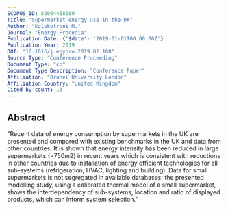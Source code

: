 ```yaml
---
SCOPUS_ID: 85064458689
Title: "Supermarket energy use in the UK"
Author: "Kolokotroni M."
Journal: "Energy Procedia"
Publication Date: {'$date': '2019-01-01T00:00:00Z'}
Publication Year: 2019
DOI: "10.1016/j.egypro.2019.02.108"
Source Type: "Conference Proceeding"
Document Type: "cp"
Document Type Description: "Conference Paper"
Affiliation: "Brunel University London"
Affiliation Country: "United Kingdom"
Cited by count: 13
---
```


## Abstract
"Recent data of energy consumption by supermarkets in the UK are presented and compared with existing benchmarks in the UK and data from other countries. It is shown that energy intensity has been reduced in large supermarkets (>750m2) in recent years which is consistent with reductions in other countries due to installation of energy efficient technologies for all sub-systems (refrigeration, HVAC, lighting and building). Data for small supermarkets is not segregated in available databases; the presented modelling study, using a calibrated thermal model of a small supermarket, shows the interdependency of sub-systems, location and ratio of displayed products, which can inform system selection."

